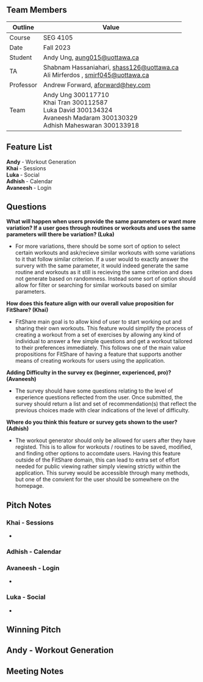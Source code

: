 ## Team Members

| Outline | Value |
| --- | --- |
| Course | SEG 4105 |
| Date | Fall 2023 |
| Student | Andy Ung, aung015@uottawa.ca |
| TA | Shabnam Hassaniahari, shass126@uottawa.ca <br> Ali Mirferdos , smirf045@uottawa.ca| 
| Professor | Andrew Forward, aforward@hey.com |  
| Team | Andy Ung 300117710 <br> Khai Tran 300112587 <br> Luka David 300134324<br>Avaneesh Madaram 300130329<br> Adhish Maheswaran 300133918 |

## Feature List
<strong> Andy </strong> - Workout Generation <br>
<strong> Khai  </strong> - Sessions <br>
<strong> Luka </strong> - Social <br>
<strong> Adhish  </strong> - Calendar <br>
<strong> Avaneesh </strong> - Login

## Questions
<strong> What will happen when users provide the same parameters or want more variation? If a user goes through routines or workouts and uses the same parameters will there be variation? (Luka)</strong>
- For more variations, there should be some sort of option to select certain workouts and ask/recieve similar workouts with some variations to it that follow similar criterion. If a user would to exactly answer the survery with the same parameter, it would indeed generate the same routine and workouts as it still is recieving the same criterion and does not generate based on randomness. Instead some sort of option should allow for filter or searching for similar workouts based on similar parameters.

<strong> How does this feature align with our overall value proposition for FitShare? (Khai)</strong>
- FitShare main goal is to allow kind of user to start working out and sharing their own workouts. This feature would simplify the process of creating a workout from a set of exercises by allowing any kind of individual to answer a few simple questions and get a workout tailored to their preferences immediately. This follows one of the main value propositions for FitShare of having a feature that supports another means of creating workouts for users using the application.

<strong> Adding Difficulty in the survey ex (beginner, experienced, pro)? (Avaneesh) </strong>
- The survey should have some questions relating to the level of experience questions reflected from the user. Once submitted, the survey should return a list and set of recommendation(s) that reflect the previous choices made with clear indications of the level of difficulty.   

<strong> Where do you think this feature or survey gets shown to the user? (Adhish) </strong>
- The workout generator should only be allowed for users after they have registed. This is to allow for workouts / routines to be saved, modified, and finding other options to accomdate users. Having this feature outside of the FitShare domain, this can lead to extra set of effort needed for public viewing rather simply viewing strictly within the application. This survey would be accessible through many methods, but one of the convient for the user should be somewhere on the homepage. 

## Pitch Notes

### Khai - Sessions
- 

### Adhish - Calendar

### Avaneesh - Login
- 

### Luka - Social
- 

## Winning Pitch 
## Andy - Workout Generation

## Meeting Notes

